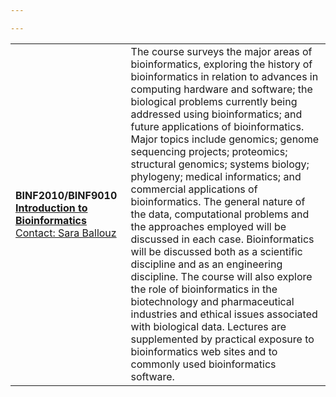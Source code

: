 ```yaml
---

---
```

<p style="font-size:14px;">
<table id='courses-top' style="border:0px" >
<tr>
<td> <strong>BINF2010/BINF9010<br/><a href="https://www.handbook.unsw.edu.au/undergraduate/courses/2023/BINF2010">Introduction to Bioinformatics</a>
 </strong> <a href="s.ballouz@unsw.edu.au">Contact: Sara Ballouz</a></td>
<td>
The course surveys the major areas of bioinformatics, exploring the history of bioinformatics in relation to advances in computing hardware and software; the biological problems currently being addressed using bioinformatics; and future applications of bioinformatics. Major topics include genomics; genome sequencing projects; proteomics; structural genomics; systems biology; phylogeny; medical informatics; and commercial applications of bioinformatics. The general nature of the data, computational problems and the approaches employed will be discussed in each case. Bioinformatics will be discussed both as a scientific discipline and as an engineering discipline. The course will also explore the role of bioinformatics in the biotechnology and pharmaceutical industries and ethical issues associated with biological data. Lectures are supplemented by practical exposure to bioinformatics web sites and to commonly used bioinformatics software. 
</td>
</tr>
</table>
</p>
